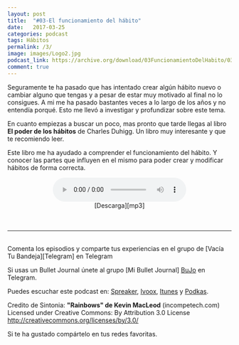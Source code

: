 ```yaml
---
layout: post
title:  "#03-El funcionamiento del hábito"
date:   2017-03-25 
categories: podcast
tags: Hábitos
permalink: /3/
image: images/Logo2.jpg
podcast_link: https://archive.org/download/03FuncionamientoDelHabito/03%20Funcionamiento%20del%20habito.mp3
comment: true
---
```


  

Seguramente te ha pasado que has intentado crear algún hábito nuevo o cambiar alguno que tengas y a pesar de estar muy motivado al final no lo consigues. A mi me ha pasado bastantes veces a lo largo de los años y no entendía porqué. Esto me llevó a investigar y profundizar sobre este tema. 

En cuanto empiezas a buscar un poco, mas pronto que tarde llegas al libro **El poder de los hábitos** de Charles Duhigg. Un libro muy interesante y que te recomiendo leer. 

Este libro me ha ayudado a comprender el funcionamiento del hábito. Y conocer las partes que influyen en el mismo para poder crear y modificar hábitos de forma correcta.
<br>
<center>
<audio controls>
  <source src="{{ page.podcast_link }}" type="audio/mp3">

</audio>
</center>
<center>
[Descarga][mp3]
</center>

<br>

<br/>

___

<br>
Comenta los episodios y comparte tus experiencias en el grupo de [Vacía Tu Bandeja][Telegram] en Telegram

Si usas un Bullet Journal únete al grupo [Mi Bullet Journal] [BuJo] en Telegram.

Puedes escuchar este podcast en:
[Spreaker][Spreaker], [Ivoox][Ivoox], [Itunes][Itunes] y [Podkas][Podkas]. 


Credito de Sintonia:
**"Rainbows" de Kevin MacLeod** (incompetech.com)
Licensed under Creative Commons: By Attribution 3.0 License
http://creativecommons.org/licenses/by/3.0/

Si te ha gustado compártelo en tus redes favoritas.


[Spreaker]: https://www.spreaker.com/show/2177636
[Ivoox]: http://www.ivoox.com/podcast-vacia-tu-bandeja_sq_f1388960_1.html
[Itunes]: https://itunes.apple.com/es/podcast/vac%C3%ADa-tu-bandeja/id1212390900?mt=2
[Podkas]: http://www.podkas.com/directorio/vacia-tu-bandeja-de-lormez16/
[Telegram]: http://t.me/Vaciatubandeja 
[BuJo]: http://t.me/miBulletJournal
[mp3]: https://archive.org/download/03FuncionamientoDelHabito/03%20Funcionamiento%20del%20habito.mp3
